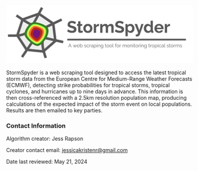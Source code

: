 ![title card](title-card.png)

StormSpyder is a web scraping tool designed to access the latest tropical storm data from the European Centre for Medium-Range Weather Forecasts (ECMWF), detecting strike probabilities for tropical storms, tropical cyclones, and hurricanes up to nine days in advance. This information is then cross-referenced with a 2.5km resolution population map, producing calculations of the expected impact of the storm event on local populations. Results are then emailed to key parties.

### Contact Information

Algorithm creator: Jess Rapson

Creator contact email: jessicakristenr@gmail.com

Date last reviewed: May 21, 2024
